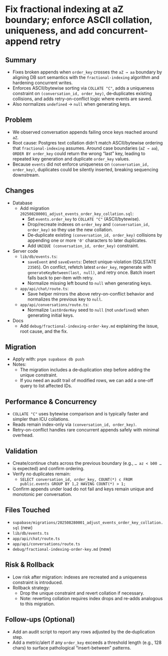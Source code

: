 # Fix fractional indexing at aZ boundary; enforce ASCII collation, uniqueness, and add concurrent-append retry

## Summary
- Fixes broken appends when `order_key` crosses the `aZ → aa` boundary by aligning DB sort semantics with the `fractional-indexing` algorithm and hardening concurrent writes.
- Enforces ASCII/bytewise sorting via `COLLATE "C"`, adds a uniqueness constraint on `(conversation_id, order_key)`, de‑duplicates existing collisions, and adds retry-on-conflict logic where events are saved.
- Also normalizes `undefined` → `null` when generating keys.

## Problem
- We observed conversation appends failing once keys reached around `aZ`.
- Root cause: Postgres text collation didn’t match ASCII/bytewise ordering that `fractional-indexing` assumes. Around case boundaries (`aZ → aa`), `ORDER BY order_key` could return the wrong “last” key, leading to repeated key generation and duplicate `order_key` values.
- Because `events` did not enforce uniqueness on `(conversation_id, order_key)`, duplicates could be silently inserted, breaking sequencing downstream.

## Changes
- Database
  - Add migration `202508280001_adjust_events_order_key_collation.sql`:
    - Set `events.order_key` to `COLLATE "C"` (ASCII/bytewise).
    - Drop/recreate indexes on `order_key` and `(conversation_id, order_key)` so they use the new collation.
    - De‑duplicate existing `(conversation_id, order_key)` collisions by appending one or more `'0'` characters to later duplicates.
    - Add `UNIQUE (conversation_id, order_key)` constraint.
- Server code
  - `lib/db/events.ts`:
    - `saveEvent` and `saveEvents`: Detect unique-violation (SQLSTATE `23505`). On conflict, refetch latest `order_key`, regenerate with `generateKeyBetween(last, null)`, and retry once. Batch insert falls back to per-item with retry.
    - Normalize missing left bound to `null` when generating keys.
  - `app/api/chat/route.ts`:
    - Save helper mirrors the above retry-on-conflict behavior and normalizes the previous key to `null`.
  - `app/api/conversations/route.ts`:
    - Normalize `lastOrderKey` seed to `null` (not `undefined`) when generating initial keys.
- Docs
  - Add `debug/fractional-indexing-order-key.md` explaining the issue, root cause, and the fix.

## Migration
- Apply with: `pnpm supabase db push`
- Notes:
  - The migration includes a de‑duplication step before adding the unique constraint.
  - If you need an audit trail of modified rows, we can add a one-off query to list affected IDs.

## Performance & Concurrency
- `COLLATE "C"` uses bytewise comparison and is typically faster and simpler than ICU collations.
- Reads remain index-only via `(conversation_id, order_key)`.
- Retry-on-conflict handles rare concurrent appends safely with minimal overhead.

## Validation
- Create/continue chats across the previous boundary (e.g., `… az < b00 …` is expected) and confirm ordering.
- Verify no duplicates remain:
  - `SELECT conversation_id, order_key, COUNT(*) c FROM public.events GROUP BY 1,2 HAVING COUNT(*) > 1;`
- Confirm appends under load do not fail and keys remain unique and monotonic per conversation.

## Files Touched
- `supabase/migrations/202508280001_adjust_events_order_key_collation.sql` (new)
- `lib/db/events.ts`
- `app/api/chat/route.ts`
- `app/api/conversations/route.ts`
- `debug/fractional-indexing-order-key.md` (new)

## Risk & Rollback
- Low risk after migration: indexes are recreated and a uniqueness constraint is introduced.
- Rollback strategy:
  - Drop the unique constraint and revert collation if necessary.
  - Note: reverting collation requires index drops and re-adds analogous to this migration.

## Follow-ups (Optional)
- Add an audit script to report any rows adjusted by the de‑duplication step.
- Add a metric/alert if any `order_key` exceeds a threshold length (e.g., 128 chars) to surface pathological “insert-between” patterns.
